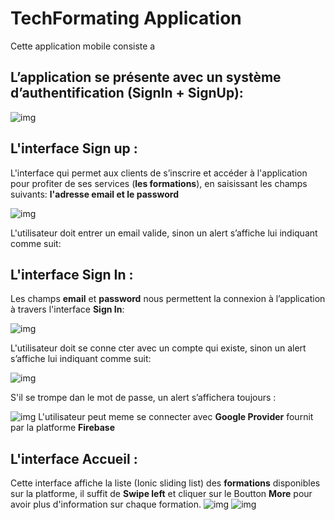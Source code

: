 # TechFormating Application
Cette application mobile consiste a 

## L’application se présente avec un système d’authentification (SignIn + SignUp):
![img](./ScreenShot/home.png)
## L'interface Sign up :
L'interface qui permet aux clients de s’inscrire et accéder à l'application pour profiter de ses services (**les formations**), en saisissant les champs suivants: **l'adresse email et le password**

![img](./ScreenShot/SignUp.png)

L'utilisateur doit entrer un email valide,  sinon un alert s’affiche lui indiquant comme suit:


## L'interface Sign In :
Les champs **email** et **password** nous permettent la connexion à l’application à travers l'interface **Sign In**:

![img](./ScreenShot/SignIn.png)

L'utilisateur doit se conne cter avec un compte qui existe, sinon un alert s’affiche lui indiquant comme suit:

![img](./ScreenShot/no_user.png)

S'il se trompe dan le mot de passe, un alert s’affichera toujours :

![img](./ScreenShot/wrong_password.png)
L'utilisateur peut meme se connecter avec **Google Provider** fournit par la platforme **Firebase**

## L'interface Accueil :
Cette interface affiche la liste (Ionic sliding list) des **formations** disponibles sur la platforme, il suffit de **Swipe left** et cliquer sur le Boutton **More** pour avoir plus d'information sur chaque formation.
![img](./ScreenShot/dashboard.png)
![img](./ScreenShot/more_button.png)
